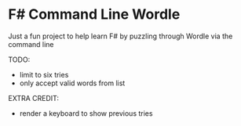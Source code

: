# F# Command Line Wordle
Just a fun project to help learn F# by puzzling through Wordle via the command line

TODO:
- limit to six tries
- only accept valid words from list

EXTRA CREDIT:
- render a keyboard to show previous tries
